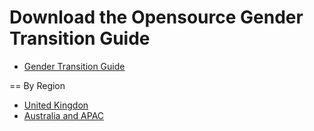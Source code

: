 # Download the Opensource Gender Transition Guide

* [Gender Transition Guide](https://github.com/AshtonDavis/open-source-transition-resources/raw/main/releases/transgender-resources.pdf)

== By Region
* [United Kingdon](https://github.com/AshtonDavis/open-source-transition-resources/raw/main/releases/uk-transgender-resources.pdf)
* [Australia and APAC](https://github.com/AshtonDavis/open-source-transition-resources/raw/main/releases/apac-transgender-resources.pdf)
